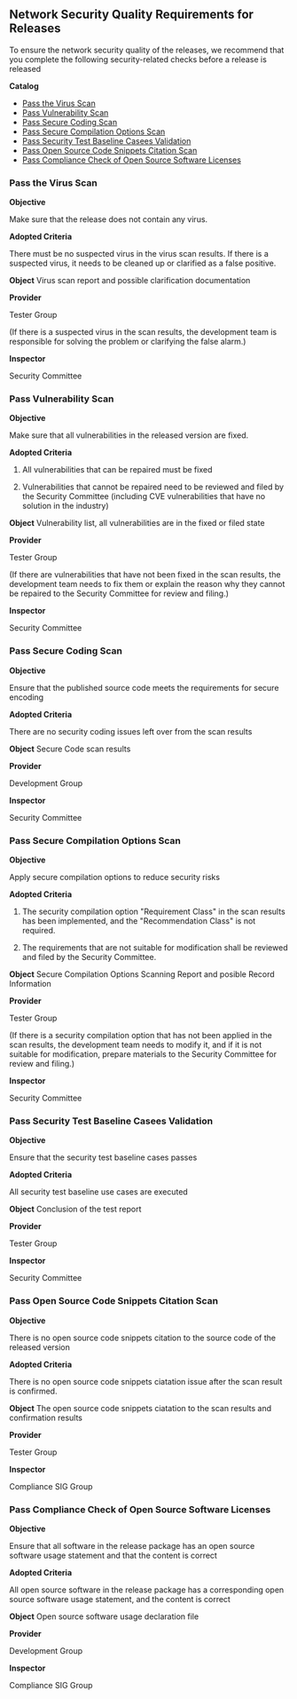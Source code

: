 
## Network Security Quality Requirements for Releases
To ensure the network security quality of the releases, we recommend that you complete the following security-related checks before a release is released

**Catalog**

+ [Pass the Virus Scan](#pass-the-virus-scan)
+ [Pass Vulnerability Scan](#pass-vulnerability-scan)
+ [Pass Secure Coding Scan](#pass-secure-coding-scan)
+ [Pass Secure Compilation Options Scan](#pass-secure-compilation-options-scan)
+ [Pass Security Test Baseline Casees Validation](#pass-security-test-baseline-casees-validation)
+ [Pass Open Source Code Snippets Citation Scan](#pass-open-source-code-snippets-citation-scan)
+ [Pass Compliance Check of Open Source Software Licenses](#pass-compliance-check-of-open-source-software-licenses)


### Pass the Virus Scan

**Objective**

Make sure that the release does not contain any virus.

**Adopted Criteria**

There must be no suspected virus in the virus scan results. If there is a suspected virus, it needs to be cleaned up or clarified as a false positive.

**Object**
Virus scan report and possible clarification documentation

**Provider**

Tester Group

(If there is a suspected virus in the scan results, the development team is responsible for solving the problem or clarifying the false alarm.)

**Inspector**

Security Committee



### **Pass Vulnerability Scan**

**Objective**

Make sure that all vulnerabilities in the released version are fixed.

**Adopted Criteria**

1. All vulnerabilities that can be repaired must be fixed

2. Vulnerabilities that cannot be repaired need to be reviewed and filed by the Security Committee (including CVE vulnerabilities that have no solution in the industry)

**Object**
Vulnerability list, all vulnerabilities are in the fixed or filed state

**Provider**

Tester Group

(If there are vulnerabilities that have not been fixed in the scan results, the development team needs to fix them or explain the reason why they cannot be repaired to the Security Committee for review and filing.)

**Inspector**

Security Committee



### **Pass Secure Coding Scan**

**Objective**

Ensure that the published source code meets the requirements for secure encoding

**Adopted Criteria**

There are no security coding issues left over from the scan results

**Object**
Secure Code scan results

**Provider**

Development Group

**Inspector**

Security Committee



### **Pass Secure Compilation Options Scan**

**Objective**

Apply secure compilation options to reduce security risks

**Adopted Criteria**

1. The security compilation option "Requirement Class" in the scan results has been implemented, and the "Recommendation Class" is not required.

2. The requirements that are not suitable for modification shall be reviewed and filed by the Security Committee.

**Object**
Secure Compilation Options Scanning Report and posible Record Information

**Provider**

Tester Group

(If there is a security compilation option that has not been applied in the scan results, the development team needs to modify it, and if it is not suitable for modification, prepare materials to the Security Committee for review and filing.)

**Inspector**

Security Committee



### Pass Security Test Baseline Casees Validation

**Objective**

Ensure that the security test baseline cases passes

**Adopted Criteria**

All security test baseline use cases are executed

**Object**
Conclusion of the test report

**Provider**

Tester Group

**Inspector**

Security Committee



### Pass Open Source Code Snippets Citation Scan

**Objective**

There is no open source code snippets citation to the source code of the released version

**Adopted Criteria**

There is no open source code snippets ciatation issue after the scan result is confirmed.

**Object**
The open source code snippets ciatation to the scan results and confirmation results

**Provider**

Tester Group

**Inspector**

Compliance SIG Group



### Pass Compliance Check of Open Source Software Licenses

**Objective**

Ensure that all software in the release package has an open source software usage statement and that the content is correct

**Adopted Criteria**

All open source software in the release package has a corresponding open source software usage statement, and the content is correct

**Object**
Open source software usage declaration file

**Provider**

Development Group

**Inspector**

Compliance SIG Group
